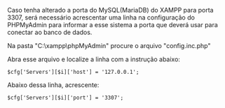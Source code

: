 Caso tenha alterado a porta do MySQL(MariaDB) do XAMPP para porta 3307, 
será necessário acrescentar uma linha na configuração do PHPMyAdmin
para informar a esse sistema a porta que deverá usar para conectar
ao banco de dados.
  
Na pasta "C:\xampp\phpMyAdmin" procure o arquivo "config.inc.php"
  
Abra esse arquivo e localize a linha com a instrução abaixo:  
```
$cfg['Servers'][$i]['host'] = '127.0.0.1';
```

Abaixo dessa linha, acrescente:  
```
$cfg['Servers'][$i]['port'] = '3307';
```
